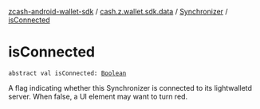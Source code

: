 [zcash-android-wallet-sdk](../../index.md) / [cash.z.wallet.sdk.data](../index.md) / [Synchronizer](index.md) / [isConnected](./is-connected.md)

# isConnected

`abstract val isConnected: `[`Boolean`](https://kotlinlang.org/api/latest/jvm/stdlib/kotlin/-boolean/index.html)

A flag indicating whether this Synchronizer is connected to its lightwalletd server. When false, a UI element
may want to turn red.

